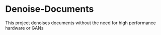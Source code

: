 # Denoise-Documents
This project denoises documents without the need for high performance hardware or GANs
